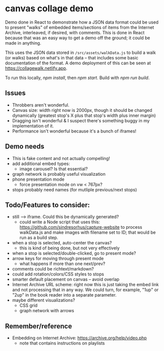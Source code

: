 # canvas collage demo

Demo done in React to demonstrate how a JSON data format could be used to present "walks" of embedded items/sections of items from the Internet Archive, interleaved, if desired, with comments. This is done in React because that was an easy way to get a demo off the ground; it could be made in anything.

This uses the JSON data stored in `/src/assets/walkData.js` to build a walk (or walks) based on what's in that data – that includes some basic documentation of the format. A demo deployment of this can be seen at https://collagewalk.netlify.app.

To run this locally, _npm install_, then _npm start_. Build with _npm run build_.

## Issues

 - Throbbers aren't wonderful.
 - Canvas size: width right now is 2000px, though it should be changed dynamically (greatest stop's X plus that stop's width plus inner margin)
 - Dragging isn't wonderful & I suspect there's something buggy in my implementation of it.
 - Performance isn't wonderful because it's a bunch of iframes! 

## Demo needs

 - This is fake content and not actually compelling! 
 - add additional embed types:
   - image carousel? Is that essential?
 - graph network is probably useful visualization
 - phone presentation mode
   - force presentation mode on vw < 767px?
 - stops probably need names (for mutliple previous/next stops) 

## Todo/Features to consider:

 - still —> iframe. Could this be dynamically generated?
   - could write a Node script that uses this: https://github.com/sindresorhus/capture-website to process walkData.js and make images with filename set to ID; that would be run as a build step.
 - when a stop is selected, auto-center the canvas?
   - this is kind of being done, but not very effectively
 - when a stop is selected/double-clicked, go to present mode?
 - arrow keys for moving through present mode
   - what happens if more than one next/prev?
 - comments could be richtext/markdown?
 - could add rotation/colors/CSS styles to stops
 - smarter default placement on canvas – avoid overlap
 - Internet Archive URL scheme: right now this is just taking the embed link and not processing that in any way. We could turn, for example, "1up" or "2up" in the book reader into a separate parameter.
 - maybe different visualizations?
   - CSS grid
   - graph network with arrows

## Remember/reference

 - Embedding on Internet Archive: https://archive.org/help/video.php
   - note that contains instructions on playlists 